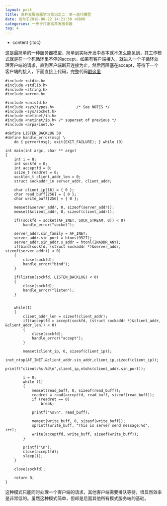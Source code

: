 ```yaml
---
layout: post
title: 高并发服务器学习笔记之二：单一迭代模型
date: 发布于2018-06-22 14:21:30 +0800
categories: 一步步打造高并发服务器
tag: 4
---
```


* content
{:toc}

这是最简单的一种服务器模型，简单到实际开发中基本就不怎么能见到，其工作模式就是在一个死循环里不停的accept，如果有客户端接入，就进入一个子循环处理客户端的请求，直到客户端断开连接为止，然后再阻塞在accept，等待下一个客户端的接入，下面直接上代码，完整代码[戳这里](https://github.com/zhangn1989/MyRPC)​​​​​​​
<!-- more -->


    
    
    #include <stdio.h>
    #include <stdlib.h>
    #include <string.h>
    #include <errno.h>
    
    #include <unistd.h>
    #include <sys/types.h>          /* See NOTES */
    #include <sys/socket.h>
    #include <netinet/in.h>
    #include <netinet/ip.h> /* superset of previous */
    #include <arpa/inet.h>
    
    #define LISTEN_BACKLOG 50
    #define handle_error(msg) \
        do { perror(msg); exit(EXIT_FAILURE); } while (0)
    
    int main(int argc, char ** argv)
    {
        int i = 0;
        int sockfd = 0;
        int acceptfd = 0;
        ssize_t readret = 0;
        socklen_t client_addr_len = 0;
        struct sockaddr_in server_addr, client_addr;
    
        char client_ip[16] = { 0 };
        char read_buff[256] = { 0 };
        char write_buff[256] = { 0 };
    
        memset(&server_addr, 0, sizeof(server_addr));
        memset(&client_addr, 0, sizeof(client_addr));
    
        if((sockfd = socket(AF_INET, SOCK_STREAM, 0)) < 0)
            handle_error("socket");
    
        server_addr.sin_family = AF_INET;
        server_addr.sin_port = htons(9527);
        server_addr.sin_addr.s_addr = htonl(INADDR_ANY);
        if(bind(sockfd, (struct sockaddr *)&server_addr, sizeof(server_addr)) < 0)
        {
            close(sockfd);
            handle_error("bind");
        }
    
        if(listen(sockfd, LISTEN_BACKLOG) < 0)
        {
            close(sockfd);
            handle_error("listen");
        }
    
    
        while(1)
        {
            client_addr_len = sizeof(client_addr);
            if((acceptfd = accept(sockfd, (struct sockaddr *)&client_addr, &client_addr_len)) < 0)
            {
                close(sockfd);
                handle_error("accept");
            }
           
            memset(client_ip, 0, sizeof(client_ip));
            inet_ntop(AF_INET,&client_addr.sin_addr,client_ip,sizeof(client_ip)); 
            printf("client:%s:%d\n",client_ip,ntohs(client_addr.sin_port));
    
    		i = 0;
    		while (1)
    		{
    			memset(read_buff, 0, sizeof(read_buff));
    			readret = read(acceptfd, read_buff, sizeof(read_buff));
    			if (readret == 0)
    				break;
    
    			printf("%s\n", read_buff);
    
    			memset(write_buff, 0, sizeof(write_buff));
    			sprintf(write_buff, "This is server send message:%d", i++);
    			write(acceptfd, write_buff, sizeof(write_buff));
    		}
          
            printf("\n");
            close(acceptfd);
            sleep(1);
        }
    
        close(sockfd);
    
        return 0;
    }
    

这种模式只能同时处理一个客户端的请求，其他客户端需要排队等待，很显然效率是非常低的。虽然这种模式简单，但却是后面其他所有模式服务端的基础。

